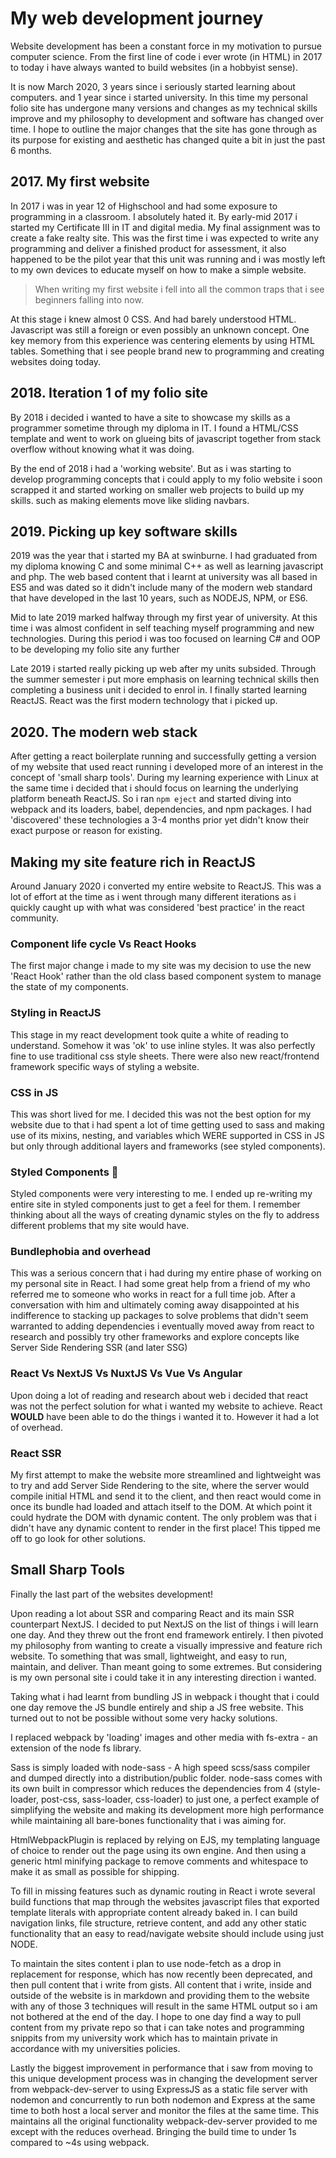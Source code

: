 # My web development journey

Website development has been a constant force in my motivation to pursue computer science.
From the first line of code i ever wrote (in HTML) in 2017 to today i have always wanted to build websites (in a hobbyist sense).

It is now March 2020, 3 years since i seriously started learning about computers. and 1 year since i started university. In this time my personal folio site has undergone many versions and changes as my technical skills improve and my philosophy to development and software has changed over time. I hope to outline the major changes that the site has gone through as its purpose for existing and aesthetic has changed quite a bit in just the past 6 months.

## 2017. My first website

In 2017 i was in year 12 of Highschool and had some exposure to programming in a classroom. I absolutely hated it. By early-mid 2017 i started my Certificate III  in IT and digital media. My final assignment was to create a fake realty site. This was the first time i was expected to write any programming and deliver a finished product for assessment, it also happened to be the pilot year that this unit was running and i was mostly left to my own devices to educate myself on how to make a simple website.

> When writing my first website i fell into all the common traps that i see beginners falling into now.

At this stage i knew almost 0 CSS. And had barely understood HTML. Javascript was still a foreign or even possibly an unknown concept. One key memory from this experience was centering elements by using HTML tables. Something that i see people brand new to programming and creating websites doing today.

## 2018. Iteration 1 of my folio site

By 2018 i decided i wanted to have a site to showcase my skills as a programmer sometime through my diploma in IT. I found a HTML/CSS template and went to work on glueing bits of javascript together from stack overflow without knowing what it was doing.

By the end of 2018 i had a 'working website'. But as i was starting to develop programming concepts that i could apply to my folio website i soon scrapped it and started working on smaller web projects to build up my skills. such as making elements move like sliding navbars.

## 2019. Picking up key software skills

2019 was the year that i started my BA at swinburne. I had graduated from my diploma knowing C and some minimal C++ as well as learning javascript and php. The web based content that i learnt at university was all based in ES5 and was dated so it didn't include many of the modern web standard that have developed in the last 10 years, such as NODEJS, NPM, or ES6.

Mid to late 2019 marked halfway through my first year of university. At this time i was almost confident in self teaching myself programming and new technologies. During this period i was too focused on learning C# and OOP to be developing my folio site any further

Late 2019 i started really picking up web after my units subsided. Through the summer semester i put more emphasis on learning technical skills then completing a business unit i decided to enrol in. I finally started learning ReactJS. React was the first modern technology that i picked up.

## 2020. The modern web stack

After getting a react boilerplate running and successfully getting a version of my website that used react running i developed more of an interest in the concept of 'small sharp tools'. During my learning experience with Linux at the same time i decided that i should focus on learning the underlying platform beneath ReactJS. So i ran ```npm eject``` and started diving into webpack and its loaders, babel, dependencies, and npm packages. I had 'discovered' these technologies a 3-4 months prior yet didn't know their exact purpose or reason for existing.

## Making my site feature rich in ReactJS

Around January 2020 i converted my entire website to ReactJS. This was a lot of effort at the time as i went through many different iterations as i quickly caught up with what was considered 'best practice' in the react community.

### Component life cycle Vs React Hooks

The first major change i made to my site was my decision to use the new 'React Hook' rather than the old class based component system to manage the state of my components.

### Styling in ReactJS

This stage in my react development took quite a white of reading to understand. Somehow it was 'ok' to use inline styles. It was also perfectly fine to use traditional css style sheets. There were also new react/frontend framework specific ways of styling a website.

### CSS in JS

This was short lived for me. I decided this was not the best option for my website due to that i had spent a lot of time getting used to sass and making use of its mixins, nesting, and variables which WERE supported in CSS in JS but only through additional layers and frameworks (see styled components).

### Styled Components :nail_care:

Styled components were very interesting to me. I ended up re-writing my entire site in styled components just to get a feel for them. I remember thinking about all the ways of creating dynamic styles on the fly to address different problems that my site would have.

### Bundlephobia and overhead

This was a serious concern that i had during my entire phase of working on my personal site in React. I had some great help from a friend of my who referred me to someone who works in react for a full time job. After a conversation with him and ultimately coming away disappointed at his indifference to stacking up packages to solve problems that didn't seem warranted to adding dependencies i eventually moved away from react to research and possibly try other frameworks and explore concepts like Server Side Rendering SSR (and later SSG)


### React Vs NextJS Vs NuxtJS Vs Vue Vs Angular

Upon doing a lot of reading and research about web i decided that react was not the perfect solution for what i wanted my website to achieve. React **WOULD** have been able to do the things i wanted it to. However it had a lot of overhead.

### React SSR

My first attempt to make the website more streamlined and lightweight was to try and add Server Side Rendering to the site, where the server would compile initial HTML and send it to the client, and then react would come in once its bundle had loaded and attach itself to the DOM. At which point it could hydrate the DOM with dynamic content. The only problem was that i didn't have any dynamic content to render in the first place! This tipped me off to go look for other solutions.

## Small Sharp Tools

Finally the last part of the websites development!

Upon reading a lot about SSR and comparing React and its main SSR counterpart NextJS. I decided to put NextJS on the list of things i will learn one day. And they threw out the front end framework entirely. I then pivoted my philosophy from wanting to create a visually impressive and feature rich website. To something that was small, lightweight, and easy to run, maintain, and deliver. Than meant going to some extremes. But considering is my own personal site i could take it in any interesting direction i wanted.

Taking what i had learnt from bundling JS in webpack i thought that i could one day remove the JS bundle entirely and ship a JS free website. This turned out to not be possible without some very hacky solutions.

I replaced webpack by 'loading' images and other media with fs-extra - an extension of the node fs library. 

Sass is simply loaded with node-sass - A high speed scss/sass compiler and dumped directly into a distribution/public folder. node-sass comes with its own built in compressor which reduces the dependencies from 4 (style-loader, post-css, sass-loader, css-loader) to just one, a perfect example of simplifying the website and making its development more high performance while maintaining all bare-bones functionality that i was aiming for.

HtmlWebpackPlugin is replaced by relying on EJS, my templating language of choice to render out the page using its own engine. And then using a generic html minifying package to remove comments and whitespace to make it as small as possible for shipping.

To fill in missing features such as dynamic routing in React i wrote several build functions that map through the websites javascript files that exported template literals with appropriate content already baked in. I can build navigation links, file structure, retrieve content, and add any other static functionality that an easy to read/navigate website should include using just NODE.

To maintain the sites content i plan to use node-fetch as a drop in replacement for response, which has now recently been deprecated, and then pull content that i write from gists. All content that i write, inside and outside of the website is in markdown and providing them to the website with any of those 3 techniques will result in the same HTML output so i am not bothered at the end of the day. I hope to one day find a way to pull content from my private repo so that i can take notes and programming snippits from my university work which has to maintain private in accordance with my universities policies.

Lastly the biggest improvement in performance that i saw from moving to this unique development process was in changing the development server from webpack-dev-server to using ExpressJS as a static file server with nodemon and concurrently to run both nodemon and Express at the same time to both host a local server and monitor the files at the same time. This maintains all the original functionality webpack-dev-server provided to me except with the reduces overhead. Bringing the build time to under 1s compared to ~4s using webpack.
